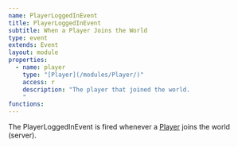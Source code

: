 ```yaml
---
name: PlayerLoggedInEvent
title: PlayerLoggedInEvent
subtitle: When a Player Joins the World
type: event
extends: Event
layout: module
properties:  
  - name: player
    type: "[Player](/modules/Player/)"
    access: r
    description: "The player that joined the world.
    "
functions:
---
```


The <span class="notranslate">PlayerLoggedInEvent</span> is fired whenever a [Player](/modules/Player) joins the
world (server).
